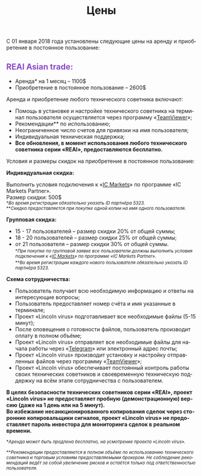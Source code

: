 ﻿---
layout: page

title: Цены
breadcrumb: Цены

meta: Все средства, вырученные от продаж данных технических советников, будут направленны на благотворительность.

lang: ru
ref: prices
---

С 01 января 2018 года установлены следующие цены на аренду и приобретение в постоянное пользование:

## <span style="color:#8b4ac7">REAl Asian trade:</span>

- Аренда* на 1 месяц – 1100$  
- Приобретение в постоянное пользование – 2600$

Аренда и приобретение любого технического советника включают:

- Помощь в установке и настройке технического советника на терминал пользователя осуществляется через программу «<a href="https://www.teamviewer.com/ru/" target="_blank">TeamViewer</a>»;  
- Рекомендации** по использованию;  
- Неограниченное число счетов для привязки на имя пользователя;  
- Индивидуальная техническая поддержка;  
- **Все обновления, в момент использования любого технического советника серии «REAl», предоставляются бесплатно.**

Условия и размеры скидок на приобретение в постоянное пользование:

**Индивидуальная скидка:**  

Выполнить условия подключения к «<a href="https://lincolnvirus.com/ru/ea/ic_markets" target="_blank">IC Markets</a>» по программе «IC Markets Partner».  
Размер скидки: 500$  
<small>\*_Во время регистрации обязательно указать ID партнёра 5323._</small>  
<small>\*\*_Скидка предоставляется при покупке одной копии на имя одного пользователя._</small>  

**Групповая скидка:**  

- 15 - 17 пользователей – размер скидки 20% от общей суммы;  
- 18 - 20 пользователей – размер скидки 25% от общей суммы;  
- от 21 пользователя – размер скидки 30% от общей суммы.  
<small>\*_При покупке по групповой заявке все пользователи должны выполнить условия подключения к «<a href="https://lincolnvirus.com/ru/ea/ic_markets" target="_blank">IC Markets</a>» по программе «IC Markets Partner»._</small>  
<small>\*\*_Во время регистрации каждого нового пользователя обязательно указать ID партнёра 5323._</small>  

**Схема сотрудничества:**  

- Пользователь получает всю необходимую информацию и ответы на интересующие вопросы;  
- Пользователь предоставляет номер счёта и имя указанные в терминале;  
- Проект «Lincoln virus» подготавливает все необходимые файлы (5-15 минут);  
- После оповещения о готовности файлов, пользователь производит оплату в полном объёме;  
- Проект «Lincoln virus» отправляет все необходимые файлы для начала работы через «<a href="https://t.me/chutkoy" target="_blank">Telegram</a>» или электронный адрес почты;  
- Проект «Lincoln virus» производит установку и настройку отправленных файлов через программу «<a href="https://www.teamviewer.com/ru/" target="_blank">TeamViewer</a>»;  
- Проект «Lincoln virus» обеспечивает постоянный контроль работы своих технических советников и своевременную техническую поддержку на всём этапе сотрудничества с пользователем.

**В целях безопасности технических советников серии «REAl», проект «Lincoln virus» не предоставляет пробную (демонстрационную) версию (даже на 1 день или на 5 минут).**  
**Во избежание несанкционированного копирования сделок через сторонние копировальщики сигналов, проект «Lincoln virus» не предоставляет пароль инвестора для мониторинга сделок в реальном времени.**

<small>\*_Аренда может быть продлена бесплатно, на усмотрение проекта «Lincoln virus»._</small>

<small>\*\*_Рекомендации предоставляются в полном объёме по использованию технического советника и торговым условиям предоставляемыми брокером. Не соблюдение рекомендаций ведёт за собой увеличение рисков и остаётся только под ответственностью пользователя._</small>
